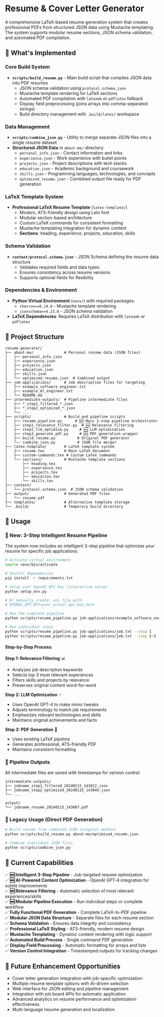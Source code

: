 # Resume & Cover Letter Generator

A comprehensive LaTeX-based resume generation system that creates professional PDFs from structured JSON data using Mustache templating. The system supports modular resume sections, JSON schema validation, and automated PDF compilation.

## 🚀 What's Implemented

### Core Build System
- **`scripts/build_resume.py`** - Main build script that compiles JSON data into PDF resumes
  - JSON schema validation using `protocol.schema.json`
  - Mustache template rendering for LaTeX sections
  - Automated PDF compilation with `latexmk` or `pdflatex` fallback
  - Display field preprocessing (joins arrays into comma-separated strings)
  - Build directory management with `.build/latex/` workspace

### Data Management
- **`scripts/combine_json.py`** - Utility to merge separate JSON files into a single resume dataset
- **Structured JSON Data** in `about-me/` directory:
  - `personal_info.json` - Contact information and links
  - `experience.json` - Work experience with bullet points
  - `projects.json` - Project descriptions with tech stacks
  - `education.json` - Academic background and coursework
  - `skills.json` - Programming languages, technologies, and concepts
  - `optimized_resume.json` - Combined output file ready for PDF generation

### LaTeX Template System
- **Professional LaTeX Resume Template** (`latex-template/`)
  - Modern, ATS-friendly design using Lato font
  - Modular section-based architecture
  - Custom LaTeX commands for consistent formatting
  - Mustache templating integration for dynamic content
  - **Sections**: heading, experience, projects, education, skills

### Schema Validation
- **`context/protocol.schema.json`** - JSON Schema defining the resume data structure
  - Validates required fields and data types
  - Ensures consistency across resume versions
  - Supports optional fields for flexibility

### Dependencies & Environment
- **Python Virtual Environment** (`venv/`) with required packages:
  - `chevron==0.14.0` - Mustache template rendering
  - `jsonschema==4.23.0` - JSON schema validation
- **LaTeX Dependencies**: Requires LaTeX distribution with `latexmk` or `pdflatex`

## 📁 Project Structure

```
resume-generator/
├── about-me/              # Personal resume data (JSON files)
│   ├── personal_info.json
│   ├── experience.json
│   ├── projects.json
│   ├── education.json
│   ├── skills.json
│   └── optimized_resume.json  # Combined output
├── job-applications/      # Job description files for targeting
│   ├── example_software_engineer.txt
│   ├── example_ml_engineer.txt
│   └── README.md
├── intermediate-outputs/  # Pipeline intermediate files
│   ├── *_step1_filtered_*.json
│   ├── *_step2_optimized_*.json
│   └── ...
├── scripts/               # Build and pipeline scripts
│   ├── resume_pipeline.py      # 🆕 Main 3-step pipeline orchestrator
│   ├── step1_relevance_filter.py  # 🆕 Relevance filtering
│   ├── step2_llm_optimize.py     # 🆕 LLM optimization
│   ├── step3_generate_pdf.py     # 🆕 PDF generation wrapper
│   ├── build_resume.py          # Original PDF generator
│   └── combine_json.py          # JSON file merger
├── latex-template/        # LaTeX template system
│   ├── resume.tex         # Main LaTeX document
│   ├── custom-commands.tex # Custom LaTeX commands
│   └── sections/          # Mustache template sections
│       ├── heading.tex
│       ├── experience.tex
│       ├── projects.tex
│       ├── education.tex
│       └── skills.tex
├── context/
│   └── protocol.schema.json  # JSON schema validation
├── output/                # Generated PDF files
│   └── resume.pdf
├── templates/             # Alternative template storage
└── .build/                # Temporary build directory
```

## 🔧 Usage

### 🚀 New: 3-Step Intelligent Resume Pipeline

The system now includes an intelligent 3-step pipeline that optimizes your resume for specific job applications:

```bash
# Activate virtual environment
source venv/bin/activate

# Install dependencies
pip install -r requirements.txt

# Setup your OpenAI API key (interactive setup)
python setup_env.py

# Or manually create .env file with:
# OPENAI_API_KEY=your_actual_api_key_here

# Run the complete pipeline
python scripts/resume_pipeline.py job-applications/example_software_engineer.txt

# Run individual steps
python scripts/resume_pipeline.py job-applications/job.txt --step 1    # Relevance filtering only
python scripts/resume_pipeline.py job-applications/job.txt --step 2-3  # Optimization + PDF generation
```

#### Step-by-Step Process:

**Step 1: Relevance Filtering** 📊
- Analyzes job description keywords
- Selects top 3 most relevant experiences
- Filters skills and projects by relevance
- Preserves original content word-for-word

**Step 2: LLM Optimization** ✨ 
- Uses OpenAI GPT-4 to make minor tweaks
- Adjusts terminology to match job requirements
- Emphasizes relevant technologies and skills
- Maintains original achievements and facts

**Step 3: PDF Generation** 📄
- Uses existing LaTeX pipeline
- Generates professional, ATS-friendly PDF
- Maintains consistent formatting

### 📁 Pipeline Outputs

All intermediate files are saved with timestamps for version control:
```
intermediate-outputs/
├── jobname_step1_filtered_20240115_143022.json
├── jobname_step2_optimized_20240115_143045.json
└── ...

output/
└── jobname_resume_20240115_143067.pdf
```

### 🔧 Legacy Usage (Direct PDF Generation)

```bash
# Build resume from combined JSON (original method)
python scripts/build_resume.py about-me/optimized_resume.json

# Combine individual JSON files
python scripts/combine_json.py
```

## 🎯 Current Capabilities

✅ **🆕 Intelligent 3-Step Pipeline** - Job-targeted resume optimization  
✅ **🆕 AI-Powered Content Optimization** - OpenAI GPT-4 integration for subtle improvements  
✅ **🆕 Relevance Filtering** - Automatic selection of most relevant experiences/skills  
✅ **🆕 Modular Pipeline Execution** - Run individual steps or complete workflow  
✅ **Fully Functional PDF Generation** - Complete LaTeX-to-PDF pipeline  
✅ **Modular JSON Data Structure** - Separate files for each resume section  
✅ **Schema Validation** - Ensures data integrity and consistency  
✅ **Professional LaTeX Styling** - ATS-friendly, modern resume design  
✅ **Mustache Templating** - Dynamic content rendering with logic support  
✅ **Automated Build Process** - Single command PDF generation  
✅ **Display Field Processing** - Automatic formatting for arrays and lists  
✅ **Version Control Integration** - Timestamped outputs for tracking changes  

## 🚧 Future Enhancement Opportunities

- Cover letter generation integration with job-specific optimization
- Multiple resume template options with AI-driven selection
- Web interface for JSON editing and pipeline management
- Integration with job board APIs for automatic application
- Advanced analytics on resume performance and optimization effectiveness
- Multi-language resume generation and localization